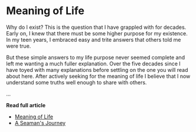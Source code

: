 # Meaning of Life

Why do I exist?  This is the question that I have grappled with for decades. 
Early on, I knew that there must be some higher purpose for my existence.  In my
teen years, I embraced easy and trite answers that others told me were true.

But these simple answers to my life purpose never seemed complete and left me
wanting  a much fuller explanation.  Over the five decades since I have toyed
with many explanations before settling on the one you will read about here. 
After actively seeking for the meaning of life I believe that I now understand
some truths  well enough to share with others.


...

**Read full article**

* [Meaning of Life](https://seamansguide.com/book/journey/Introduction.md)
* [A Seaman's Journey](https://seamansguide.com/book/4)

